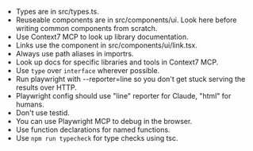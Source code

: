 - Types are in src/types.ts.
- Reuseable components are in src/components/ui. Look here before writing common
  components from scratch.
- Use Context7 MCP to look up library documentation.
- Links use the component in src/components/ui/link.tsx.
- Always use path aliases in importrs.
- Look up docs for specific libraries and tools in Context7 MCP.
- Use `type` over `interface` wherever possible.
- Run playwright with --reporter=line so you don't get stuck serving the results over HTTP.
- Playwright config should use "line" reporter for Claude, "html" for humans.
- Don't use testid.
- You can use Playwright MCP to debug in the browser.
- Use function declarations for named functions.
- Use `npm run typecheck` for type checks using tsc.
